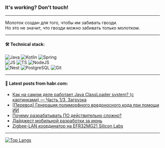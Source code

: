 ### It's working? Don't touch!

---
Молоток создан для того, чтобы им забивать гвозди. <br>
Но это не значит, что гвозди можно забивать только молотком.

---

#### 🛠️ Technical stack:

![Java](https://img.shields.io/badge/Java-informational?logo=Oracle&style=flat&logoColor=white&color=FF4500)
![Kotlin](https://img.shields.io/badge/Kotlin-informational?logo=Kotlin&style=flat&logoColor=white&color=774D97)
![Spring](https://img.shields.io/badge/SpringBoot-informational?logo=SpringBoot&style=flat&logoColor=white&color=6DB33F) <br>
![JS](https://img.shields.io/badge/JS-informational?logo=javaScript&style=flat&logoColor=black&color=F7Df1E)
![TS](https://img.shields.io/badge/TypeScript-informational?logo=typeScript&style=flat&logoColor=black&color=0667A8)
![NodeJS](https://img.shields.io/badge/NodeJS-informational?logo=node.js&style=flat&logoColor=white&color=70A760) <br>
![Nest](https://img.shields.io/badge/NestJS-informational?logo=NestJS&style=flat&logoColor=white&color=E0234E)
![PostgreSQL](https://img.shields.io/badge/PostgreSQL-informational?logo=PostgreSQL&style=flat&logoColor=white&color=DAA520)
![Git](https://img.shields.io/badge/Git-informational?logo=git&style=flat&logoColor=white&color=778899)

___

#### 💬 Latest posts from habr.com:

<!-- BLOG-POST-LIST:START -->
- [Как на самом деле работает Java ClassLoader system? &lpar;с картинками&rpar; — Часть 1/3, Загрузка](https://habr.com/ru/articles/748758/?utm_source=habrahabr&utm_medium=rss&utm_campaign=748758)
- [[Перевод] Генерация полиморфного вредоносного кода при помощи ИИ](https://habr.com/ru/companies/bastion/articles/745572/?utm_source=habrahabr&utm_medium=rss&utm_campaign=745572)
- [Почему разрабатывать ПО действительно сложно?](https://habr.com/ru/companies/wrike/articles/748702/?utm_source=habrahabr&utm_medium=rss&utm_campaign=748702)
- [Дайджест мобильной разработки за июнь](https://habr.com/ru/companies/vk/articles/748630/?utm_source=habrahabr&utm_medium=rss&utm_campaign=748630)
- [Zigbee-LAN координатор на EFR32MG21 Silicon Labs](https://habr.com/ru/articles/748700/?utm_source=habrahabr&utm_medium=rss&utm_campaign=748700)
<!-- BLOG-POST-LIST:END -->

---
[![Top Langs](https://github-readme-stats-git-master-advtsetting-gmailcom.vercel.app/api/top-langs/?username=zloylis&langs_count=10&hide_title=false&title_color=e6edf3&size_weight=0.5&count_weight=0.5&layout=compact&hide_border=true&theme=dracula)](https://github.com/zloylis)

<!-- ![GitHub stats](https://github-readme-stats-git-master-advtsetting-gmailcom.vercel.app/api?username=zloylis&show_icons=true&hide_border=true&theme=dracula&hide_title=true&include_all_commits=true&count_private=true&hide=contribs&hide_rank=true) -->
